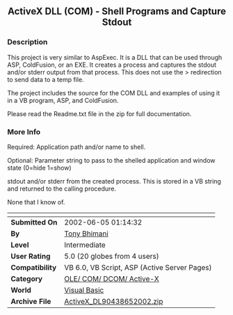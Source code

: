﻿<div align="center">

## ActiveX DLL \(COM\) \- Shell Programs and Capture Stdout


</div>

### Description

This project is very similar to AspExec. It is a DLL that can be used through ASP, ColdFusion, or an EXE. It creates a process and captures the stdout and/or stderr output from that process. This does not use the > redirection to send data to a temp file.

The project includes the source for the COM DLL and examples of using it in a VB program, ASP, and ColdFusion.

Please read the Readme.txt file in the zip for full documentation.
 
### More Info
 
Required: Application path and/or name to shell.

Optional: Parameter string to pass to the shelled application and window state (0=hide 1=show)

stdout and/or stderr from the created process. This is stored in a VB string and returned to the calling procedure.

None that I know of.


<span>             |<span>
---                |---
**Submitted On**   |2002-06-05 01:14:32
**By**             |[Tony Bhimani](https://github.com/Planet-Source-Code/PSCIndex/blob/master/ByAuthor/tony-bhimani.md)
**Level**          |Intermediate
**User Rating**    |5.0 (20 globes from 4 users)
**Compatibility**  |VB 6\.0, VB Script, ASP \(Active Server Pages\) 
**Category**       |[OLE/ COM/ DCOM/ Active\-X](https://github.com/Planet-Source-Code/PSCIndex/blob/master/ByCategory/ole-com-dcom-active-x__1-29.md)
**World**          |[Visual Basic](https://github.com/Planet-Source-Code/PSCIndex/blob/master/ByWorld/visual-basic.md)
**Archive File**   |[ActiveX\_DL90438652002\.zip](https://github.com/Planet-Source-Code/tony-bhimani-activex-dll-com-shell-programs-and-capture-stdout__1-35492/archive/master.zip)








